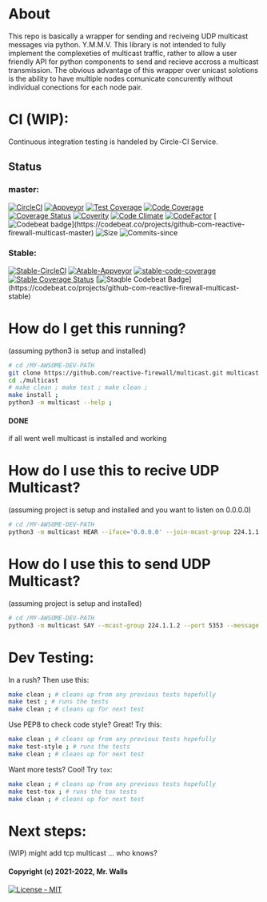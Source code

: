 # About
This repo is basically a wrapper for sending and reciveing UDP multicast messages via python. Y.M.M.V.
This library is not intended to fully implement the complexeties of multicast traffic, rather to allow a user
friendly API for python components to send and recieve accross a multicast transmission.
The obvious advantage of this wrapper over unicast solotions is the ability to have multiple nodes comunicate
concurently without individual conections for each node pair.

# CI (WIP):

Continuous integration testing is handeled by Circle-CI Service.

## Status

### master:
[![CircleCI](https://circleci.com/gh/reactive-firewall/multicast/tree/master.svg?style=svg)](https://circleci.com/gh/reactive-firewall/multicast/tree/master)
[![Appveyor](https://ci.appveyor.com/api/projects/status/??????/branch/master?svg=true)](https://ci.appveyor.com/project/reactive-firewall/multicast/branch/master)
[![Test Coverage](https://api.codeclimate.com/v1/badges/?????/test_coverage)](https://codeclimate.com/github/reactive-firewall/multicast/test_coverage)
[![Code Coverage](https://codecov.io/gh/reactive-firewall/multicast/branch/master/graph/badge.svg)](https://codecov.io/gh/reactive-firewall/multicast/branch/master/)
[![Coverage Status](https://coveralls.io/repos/github/reactive-firewall/multicast/badge.svg?branch=master)](https://coveralls.io/github/reactive-firewall/multicast?branch=master)
[![Coverity](https://scan.coverity.com/projects/????/badge.svg)](https://scan.coverity.com/projects/reactive-firewall-multicast)
[![Code Climate](https://codeclimate.com/github/reactive-firewall/multicast/badges/gpa.svg)](https://codeclimate.com/github/reactive-firewall/multicast)
[![CodeFactor](https://www.codefactor.io/repository/github/reactive-firewall/multicast/badge)](https://www.codefactor.io/repository/github/reactive-firewall/multicast)
[![Codebeat badge](https://codebeat.co/badges/?????)](https://codebeat.co/projects/github-com-reactive-firewall-multicast-master)
![Size](https://img.shields.io/github/languages/code-size/reactive-firewall/multicast.svg)
![Commits-since](https://img.shields.io/github/commits-since/reactive-firewall/multicast/stable.svg?maxAge=9000)

### Stable:
[![Stable-CircleCI](https://circleci.com/gh/reactive-firewall/multicast/tree/stable.svg?style=svg)](https://circleci.com/gh/reactive-firewall/multicast/tree/stable)
[![Atable-Appveyor](https://ci.appveyor.com/api/projects/status/????/branch/stable?svg=true)](https://ci.appveyor.com/project/reactive-firewall/multicast/branch/stable)
[![stable-code-coverage](https://codecov.io/gh/reactive-firewall/multicast/branch/stable/graph/badge.svg)](https://codecov.io/gh/reactive-firewall/multicast/branch/stable/)
[![Stable Coverage Status](https://coveralls.io/repos/github/reactive-firewall/multicast/badge.svg?branch=stable)](https://coveralls.io/github/reactive-firewall/multicast?branch=stable)
[![Staqble Codebeat Badge](https://codebeat.co/badges/????)](https://codebeat.co/projects/github-com-reactive-firewall-multicast-stable)

# How do I get this running?

(assuming python3 is setup and installed)

```bash
# cd /MY-AWSOME-DEV-PATH
git clone https://github.com/reactive-firewall/multicast.git multicast
cd ./multicast
# make clean ; make test ; make clean ;
make install ;
python3 -m multicast --help ;
```

#### DONE
if all went well multicast is installed and working


# How do I use this to recive UDP Multicast?

(assuming project is setup and installed and you want to listen on 0.0.0.0)

```bash
# cd /MY-AWSOME-DEV-PATH
python3 -m multicast HEAR --iface='0.0.0.0' --join-mcast-group 224.1.1.2 --bind-group '224.1.1.2' --port 5353
```

# How do I use this to send UDP Multicast?

(assuming project is setup and installed)

```bash
# cd /MY-AWSOME-DEV-PATH
python3 -m multicast SAY --mcast-group 224.1.1.2 --port 5353 --message "Hello World!"
```

# Dev Testing:

In a rush? Then use this:

```bash
make clean ; # cleans up from any previous tests hopefully
make test ; # runs the tests
make clean ; # cleans up for next test
```

Use PEP8 to check code style? Great! Try this:

```bash
make clean ; # cleans up from any previous tests hopefully
make test-style ; # runs the tests
make clean ; # cleans up for next test
```

Want more tests? Cool! Try `tox`:

```bash
make clean ; # cleans up from any previous tests hopefully
make test-tox ; # runs the tox tests
make clean ; # cleans up for next test
```

# Next steps:

(WIP) might add tcp multicast ... who knows?


#### Copyright (c) 2021-2022, Mr. Walls
[![License - MIT](https://img.shields.io/github/license/reactive-firewall/multicast.svg?maxAge=3600)](https://github.com/reactive-firewall/multicast/blob/stable/LICENSE.md)

